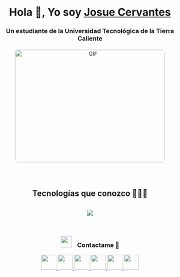 <h1 align="center">Hola 👋, Yo soy <a href="https://github.com/Shadow-589" target="blank">Josue Cervantes</a></h1>
<h3 align="center">Un estudiante de la Universidad Tecnológica de la Tierra Caliente</h3>

<!-- Imagen GIF centrada -->
<div align="center" style="margin: 20px 0;">
  <img src="https://media0.giphy.com/media/v1.Y2lkPTc5MGI3NjExNHVmZXVxNm9pZGQzc3djcDhoMnd6YzZ2czdxazl3YXFndnhzZXV2OCZlcD12MV9pbnRlcm5hbF9naWZfYnlfaWQmY3Q9Zw/oubw3nxql0w3cVbN6N/giphy.gif" alt="GIF" height="300" width="400" style="border-radius: 8px;" />
</div>

<!-- Tecnología -->
<div id="user-content-toc" align="center" style="margin-top: 40px;">
  <h2 style="display: inline-block">Tecnologías que conozco 👨🏻‍💻</h2>
</div>

<p align="center">
  <a href="https://skillicons.dev">
    <img src="https://skillicons.dev/icons?i=git,css,discord,php,firebase,html,cpp,java,js,laravel,powershell,linux,mongodb,mysql,nodejs,react,vscode&perline=14" />
  </a>
</p>

<!-- Contacto -->
<br/>
<h3 align="center">
  <img src="https://media.giphy.com/media/iY8CRBdQXODJSCERIr/giphy.gif" width="30" height="30" style="margin-right: 10px;">
  Contactame 🤝
</h3>

<p align="center">
  <a href="https://www.tiktok.com/@josue_de_cervantes?_t=ZS-8ydJBJYYjE8&_r=1" target="_blank">
    <img src="https://img.icons8.com/?size=100&id=3veRWJpxPPDH&format=png&color=000000" width="40"/>
  </a>
  <a href="https://github.com/Shadow-589" target="_blank">
    <img src="https://img.icons8.com/?size=100&id=efFfwotdkiU5&format=png&color=000000" width="40"/>
  </a>
  <a href="https://www.youtube.com/@SHADOW-zo6mc" target="_blank">
    <img src="https://img.icons8.com/?size=100&id=9a46bTk3awwI&format=png&color=000000" width="40"/>
  </a>
  <a href="https://www.instagram.com/josue_manuel_002?igsh=MTVubWZmam8wNG80dA==" target="_blank">
    <img src="https://img.icons8.com/?size=100&id=BrU2BBoRXiWq&format=png&color=000000" width="40"/>
  </a>
  <a href="https://x.com/Josue_Manuel589?t=sNVLrj8izUyH8GY5-UfZnw&s=09" target="_blank">
    <img src="https://img.icons8.com/?size=100&id=ClbD5JTFM7FA&format=png&color=000000" width="40"/>
  </a>
  <a href="https://www.facebook.com/josue.cervantes.617018" target="_blank">
    <img src="https://img.icons8.com/?size=100&id=uLWV5A9vXIPu&format=png&color=000000" width="40"/>
  </a>
</p>
